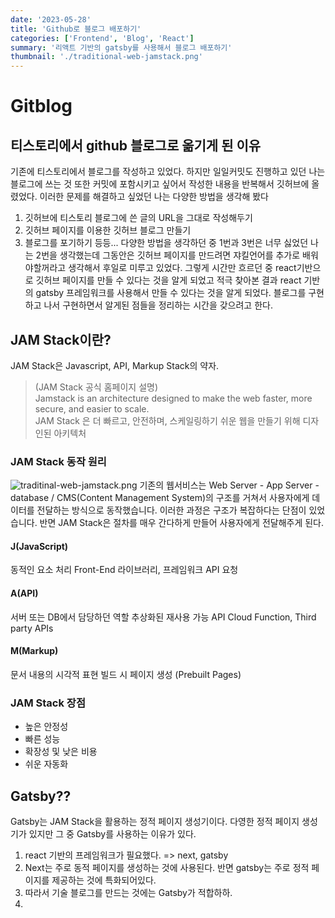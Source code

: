 ```yaml
---
date: '2023-05-28'
title: 'Github로 블로그 배포하기'
categories: ['Frontend', 'Blog', 'React']
summary: '리액트 기반의 gatsby를 사용해서 블로그 배포하기'
thumbnail: './traditional-web-jamstack.png'
---
```


# Gitblog
## 티스토리에서 github 블로그로 옮기게 된 이유
기존에 티스토리에서 블로그를 작성하고 있었다. 하지만 일일커밋도 진행하고 있던 나는 블로그에 쓰는 것 또한 커밋에 포함시키고 싶어서 작성한 내용을 반복해서 깃허브에 올렸었다.
이러한 문제를 해결하고 싶었던 나는 다양한 방법을 생각해 봤다
1. 깃허브에 티스토리 블로그에 쓴 글의 URL을 그대로 작성해두기
2. 깃허브 페이지를 이용한 깃허브 블로그 만들기
3. 블로그를 포기하기
등등... 다양한 방법을 생각하던 중 1번과 3번은 너무 싫었던 나는 2번을 생각했는데 그동안은 깃허브 페이지를 만드려면 쟈킬언어를 추가로 배워야할꺼라고 생각해서 후일로 미루고 있었다.
그렇게 시간만 흐르던 중 react기반으로 깃허브 페이지를 만들 수 있다는 것을 알게 되었고 적극 찾아본 결과 react 기반의 gatsby 프레임워크를 사용해서 만들 수 있다는 것을 알게 되었다. 
블로그를 구현하고 나서 구현하면서 알게된 점들을 정리하는 시간을 갖으려고 한다.

## JAM Stack이란?
JAM Stack은 Javascript, API, Markup Stack의 약자.  
> (JAM Stack 공식 홈페이지 설명)  
> Jamstack is an architecture designed to make the web faster, more secure, and easier to scale.  
> JAM Stack 은 더 빠르고, 안전하며, 스케일링하기 쉬운 웹을 만들기 위해 디자인된 아키텍처

### JAM Stack 동작 원리
![traditinal-web-jamstack.png](/static/blog/traditional-web-jamstack.png)
기존의 웹서비스는 Web Server - App Server - database / CMS(Content Management System)의 구조를 거쳐서 사용자에게 데이터를 전달하는 방식으로 동작했습니다.
이러한 과정은 구조가 복잡하다는 단점이 있었습니다. 반면 JAM Stack은 절차를 매우 간다하게 만들어 사용자에게 전달해주게 된다.

#### J(JavaScript)
동적인 요소 처리
Front-End 라이브러리, 프레임워크
API 요청

#### A(API)
서버 또는 DB에서 담당하던 역할
추상화된 재사용 가능 API
Cloud Function, Third party APIs

#### M(Markup)
문서 내용의 시각적 표현
빌드 시 페이지 생성 (Prebuilt Pages)

### JAM Stack 장점
- 높은 안정성
- 빠른 성능
- 확장성 및 낮은 비용
- 쉬운 자동화

## Gatsby??
Gatsby는 JAM Stack을 활용하는 정적 페이지 생성기이다. 다영한 정적 페이지 생성기가 있지만 그 중 Gatsby를 사용하는 이유가 있다.
1. react 기반의 프레임워크가 필요했다. => next, gatsby
2. Next는 주로 동적 페이지를 생성하는 것에 사용된다. 반면 gatsby는 주로 정적 페이지를 제공하는 것에 특화되어있다.
3. 따라서 기술 블로그를 만드는 것에는 Gatsby가 적합하하.
4. 